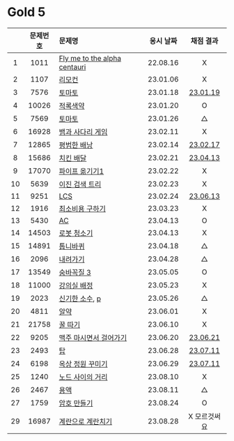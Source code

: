 # Gold 5

|     | 문제번호 | 문제명                                    | 응시 날짜 |           채점 결과           |
| :-: | :------: | :---------------------------------------- | :-------: | :---------------------------: |
|  1  |   1011   | [Fly me to the alpha centauri](./1011.js) | 22.08.16  |               X               |
|  2  |   1107   | [리모컨](./1107.js)                       | 23.01.06  |               X               |
|  3  |   7576   | [토마토](./7576.js)                       | 23.01.18  | [23.01.19](./replay/7576.js)  |
|  4  |  10026   | [적록색약](./10026.js)                    | 23.01.20  |               O               |
|  5  |   7569   | [토마토](./7569.js)                       | 23.01.26  |               △               |
|  6  |  16928   | [뱀과 사다리 게임](./16928.js)            | 23.02.11  |               X               |
|  7  |  12865   | [평범한 배낭](./12865.js)                 | 23.02.14  | [23.02.17](./replay/12865.js) |
|  8  |  15686   | [치킨 배달](./15686.js)                   | 23.02.21  | [23.04.13](./replay/15686.js) |
|  9  |  17070   | [파이프 옮기기1](./17070.js)              | 23.02.22  |               X               |
| 10  |   5639   | [이진 검색 트리](./5639.js)               | 23.02.23  |               X               |
| 11  |   9251   | [LCS](./9251.js)                          | 23.02.24  | [23.06.13](./replay/9251.js)  |
| 12  |   1916   | [최소비용 구하기](./1916.js)              | 23.03.23  |               X               |
| 13  |   5430   | [AC](./5430.js)                           | 23.04.13  |               O               |
| 14  |  14503   | [로봇 청소기](./14503.js)                 | 23.04.13  |               X               |
| 15  |  14891   | [톱니바퀴](./14891.js)                    | 23.04.18  |               △               |
| 16  |   2096   | [내려가기](./2096.js)                     | 23.04.28  |               △               |
| 17  |  13549   | [숨바꼭질 3](./13549.js)                  | 23.05.05  |               O               |
| 18  |  11000   | [강의실 배정](./11000.js)                 | 23.05.23  |               X               |
| 19  |   2023   | [신기한 소수](./2023.js), [p](./2023.py)  | 23.05.26  |               △               |
| 20  |   4811   | [알약](./4811.js)                         | 23.06.01  |               X               |
| 21  |  21758   | [꿀 따기](./21758.js)                     | 23.06.10  |               X               |
| 22  |   9205   | [맥주 마시면서 걸어가기](./9205.js)       | 23.06.20  | [23.06.21](./replay/9205.js)  |
| 23  |   2493   | [탑](./2493.js)                           | 23.06.28  | [23.07.11](./replay/2493.js)  |
| 24  |   6198   | [옥상 정원 꾸미기](./6198.js)             | 23.06.29  | [23.07.11](./replay/6198.js)  |
| 25  |   1240   | [노드 사이의 거리](./1240.js)             | 23.08.10  |               X               |
| 26  |   2467   | [용액](./2467.js)                         | 23.08.11  |               △               |
| 27  |   1759   | [암호 만들기](./1759.js)                  | 23.08.24  |               O               |
| 29  |  16987   | [계란으로 계란치기](./16987.js)           | 23.08.28  |         X 모르것써요          |
